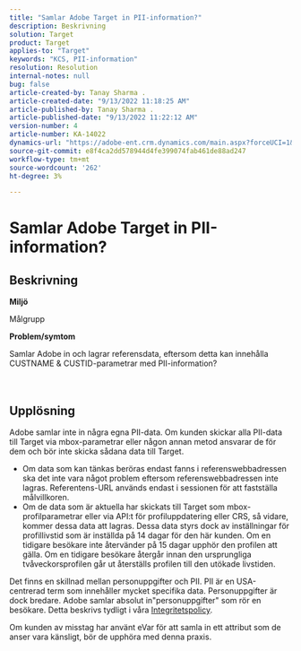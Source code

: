 ```yaml
---
title: "Samlar Adobe Target in PII-information?"
description: Beskrivning
solution: Target
product: Target
applies-to: "Target"
keywords: "KCS, PII-information"
resolution: Resolution
internal-notes: null
bug: false
article-created-by: Tanay Sharma .
article-created-date: "9/13/2022 11:18:25 AM"
article-published-by: Tanay Sharma .
article-published-date: "9/13/2022 11:22:12 AM"
version-number: 4
article-number: KA-14022
dynamics-url: "https://adobe-ent.crm.dynamics.com/main.aspx?forceUCI=1&pagetype=entityrecord&etn=knowledgearticle&id=a535a7c3-5533-ed11-9db1-002248086735"
source-git-commit: e8f4ca2dd578944d4fe399074fab461de88ad247
workflow-type: tm+mt
source-wordcount: '262'
ht-degree: 3%

---
```


# Samlar Adobe Target in PII-information?

## Beskrivning


<b>Miljö</b>

Målgrupp



<b>Problem/symtom</b>

Samlar Adobe in och lagrar referensdata, eftersom detta kan innehålla CUSTNAME &amp; CUSTID-parametrar med PII-information?
<br><br> <br>

## Upplösning




Adobe samlar inte in några egna PII-data. Om kunden skickar alla PII-data till Target via mbox-parametrar eller någon annan metod ansvarar de för dem och bör inte skicka sådana data till Target.



- Om data som kan tänkas beröras endast fanns i referenswebbadressen ska det inte vara något problem eftersom referenswebbadressen inte lagras. Referentens-URL används endast i sessionen för att fastställa målvillkoren.
- Om de data som är aktuella har skickats till Target som mbox-profilparametrar eller via API:t för profiluppdatering eller CRS, så vidare, kommer dessa data att lagras. Dessa data styrs dock av inställningar för profillivstid som är inställda på 14 dagar för den här kunden. Om en tidigare besökare inte återvänder på 15 dagar upphör den profilen att gälla. Om en tidigare besökare återgår innan den ursprungliga tvåveckorsprofilen går ut återställs profilen till den utökade livstiden.


Det finns en skillnad mellan personuppgifter och PII. PII är en USA-centrerad term som innehåller mycket specifika data. Personuppgifter är dock bredare. Adobe samlar absolut in&quot;personuppgifter&quot; som rör en besökare. Detta beskrivs tydligt i våra [Integritetspolicy](https://www.adobe.com/se/privacy/marketing-cloud.html).



Om kunden av misstag har använt eVar för att samla in ett attribut som de anser vara känsligt, bör de upphöra med denna praxis.
